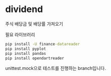 # dividend
주식 배당금 및 배당률 가져오기

필요 라이브러리
```cmd
pip install -U finance-datareader
pip install pyplot
pip install pandas
pip install opendartreader
```
unittest.mock으로 테스트를 진행하는 branch입니다.
